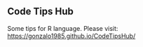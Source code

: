 ## Code Tips Hub

Some tips for R language. Please visit:
<a href="https://gonzalo1985.github.io/CodeTipsHub/">https://gonzalo1985.github.io/CodeTipsHub/</a>
